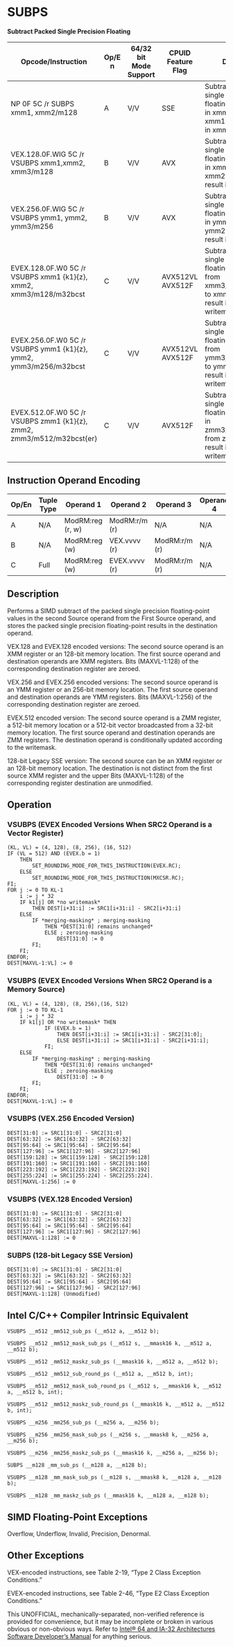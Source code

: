 # SUBPS

**Subtract Packed Single Precision Floating**

| Opcode/Instruction                                                    | Op/E n | 64/32 bit Mode Support | CPUID Feature Flag | Description                                                                                                                        |
| --------------------------------------------------------------------- | ------ | ---------------------- | ------------------ | ---------------------------------------------------------------------------------------------------------------------------------- |
| NP 0F 5C /r SUBPS xmm1, xmm2/m128                                     | A      | V/V                    | SSE                | Subtract packed single precision floating-point values in xmm2/mem from xmm1 and store result in xmm1.                             |
| VEX.128.0F.WIG 5C /r VSUBPS xmm1,xmm2, xmm3/m128                      | B      | V/V                    | AVX                | Subtract packed single precision floating-point values in xmm3/mem from xmm2 and stores result in xmm1.                            |
| VEX.256.0F.WIG 5C /r VSUBPS ymm1, ymm2, ymm3/m256                     | B      | V/V                    | AVX                | Subtract packed single precision floating-point values in ymm3/mem from ymm2 and stores result in ymm1.                            |
| EVEX.128.0F.W0 5C /r VSUBPS xmm1 {k1}{z}, xmm2, xmm3/m128/m32bcst     | C      | V/V                    | AVX512VL AVX512F   | Subtract packed single precision floating-point values from xmm3/m128/m32bcst to xmm2 and stores result in xmm1 with writemask k1. |
| EVEX.256.0F.W0 5C /r VSUBPS ymm1 {k1}{z}, ymm2, ymm3/m256/m32bcst     | C      | V/V                    | AVX512VL AVX512F   | Subtract packed single precision floating-point values from ymm3/m256/m32bcst to ymm2 and stores result in ymm1 with writemask k1. |
| EVEX.512.0F.W0 5C /r VSUBPS zmm1 {k1}{z}, zmm2, zmm3/m512/m32bcst{er} | C      | V/V                    | AVX512F            | Subtract packed single precision floating-point values in zmm3/m512/m32bcst from zmm2 and stores result in zmm1 with writemask k1. |

## Instruction Operand Encoding

| Op/En | Tuple Type | Operand 1        | Operand 2     | Operand 3     | Operand 4 |
| ----- | ---------- | ---------------- | ------------- | ------------- | --------- |
| A     | N/A        | ModRM:reg (r, w) | ModRM:r/m (r) | N/A           | N/A       |
| B     | N/A        | ModRM:reg (w)    | VEX.vvvv (r)  | ModRM:r/m (r) | N/A       |
| C     | Full       | ModRM:reg (w)    | EVEX.vvvv (r) | ModRM:r/m (r) | N/A       |

## Description

Performs a SIMD subtract of the packed single precision floating-point values in the second Source operand from the First Source operand, and stores the packed single precision floating-point results in the destination operand.

VEX.128 and EVEX.128 encoded versions: The second source operand is an XMM register or an 128-bit memory location. The first source operand and destination operands are XMM registers. Bits (MAXVL-1:128) of the corresponding destination register are zeroed.

VEX.256 and EVEX.256 encoded versions: The second source operand is an YMM register or an 256-bit memory location. The first source operand and destination operands are YMM registers. Bits (MAXVL-1:256) of the corresponding destination register are zeroed.

EVEX.512 encoded version: The second source operand is a ZMM register, a 512-bit memory location or a 512-bit vector broadcasted from a 32-bit memory location. The first source operand and destination operands are ZMM registers. The destination operand is conditionally updated according to the writemask.

128-bit Legacy SSE version: The second source can be an XMM register or an 128-bit memory location. The destination is not distinct from the first source XMM register and the upper Bits (MAXVL-1:128) of the corresponding register destination are unmodified.

## Operation

### VSUBPS (EVEX Encoded Versions When SRC2 Operand is a Vector Register)

```
(KL, VL) = (4, 128), (8, 256), (16, 512)
IF (VL = 512) AND (EVEX.b = 1)
    THEN
        SET_ROUNDING_MODE_FOR_THIS_INSTRUCTION(EVEX.RC);
    ELSE
        SET_ROUNDING_MODE_FOR_THIS_INSTRUCTION(MXCSR.RC);
FI;
FOR j := 0 TO KL-1
    i := j * 32
    IF k1[j] OR *no writemask*
        THEN DEST[i+31:i] := SRC1[i+31:i] - SRC2[i+31:i]
    ELSE
        IF *merging-masking* ; merging-masking
            THEN *DEST[31:0] remains unchanged*
            ELSE ; zeroing-masking
                DEST[31:0] := 0
        FI;
    FI;
ENDFOR;
DEST[MAXVL-1:VL] := 0

```

### VSUBPS (EVEX Encoded Versions When SRC2 Operand is a Memory Source)

```
(KL, VL) = (4, 128), (8, 256),(16, 512)
FOR j := 0 TO KL-1
    i := j * 32
    IF k1[j] OR *no writemask* THEN
            IF (EVEX.b = 1)
                THEN DEST[i+31:i] := SRC1[i+31:i] - SRC2[31:0];
                ELSE DEST[i+31:i] := SRC1[i+31:i] - SRC2[i+31:i];
            FI;
    ELSE
        IF *merging-masking* ; merging-masking
            THEN *DEST[31:0] remains unchanged*
            ELSE ; zeroing-masking
                DEST[31:0] := 0
        FI;
    FI;
ENDFOR;
DEST[MAXVL-1:VL] := 0

```

### VSUBPS (VEX.256 Encoded Version)

```
DEST[31:0] := SRC1[31:0] - SRC2[31:0]
DEST[63:32] := SRC1[63:32] - SRC2[63:32]
DEST[95:64] := SRC1[95:64] - SRC2[95:64]
DEST[127:96] := SRC1[127:96] - SRC2[127:96]
DEST[159:128] := SRC1[159:128] - SRC2[159:128]
DEST[191:160] := SRC1[191:160] - SRC2[191:160]
DEST[223:192] := SRC1[223:192] - SRC2[223:192]
DEST[255:224] := SRC1[255:224] - SRC2[255:224].
DEST[MAXVL-1:256] := 0

```

### VSUBPS (VEX.128 Encoded Version)

```
DEST[31:0] := SRC1[31:0] - SRC2[31:0]
DEST[63:32] := SRC1[63:32] - SRC2[63:32]
DEST[95:64] := SRC1[95:64] - SRC2[95:64]
DEST[127:96] := SRC1[127:96] - SRC2[127:96]
DEST[MAXVL-1:128] := 0

```

### SUBPS (128-bit Legacy SSE Version)

```
DEST[31:0] := SRC1[31:0] - SRC2[31:0]
DEST[63:32] := SRC1[63:32] - SRC2[63:32]
DEST[95:64] := SRC1[95:64] - SRC2[95:64]
DEST[127:96] := SRC1[127:96] - SRC2[127:96]
DEST[MAXVL-1:128] (Unmodified)

```

## Intel C/C++ Compiler Intrinsic Equivalent

```
VSUBPS __m512 _mm512_sub_ps (__m512 a, __m512 b);

```

```
VSUBPS __m512 _mm512_mask_sub_ps (__m512 s, __mmask16 k, __m512 a, __m512 b);

```

```
VSUBPS __m512 _mm512_maskz_sub_ps (__mmask16 k, __m512 a, __m512 b);

```

```
VSUBPS __m512 _mm512_sub_round_ps (__m512 a, __m512 b, int);

```

```
VSUBPS __m512 _mm512_mask_sub_round_ps (__m512 s, __mmask16 k, __m512 a, __m512 b, int);

```

```
VSUBPS __m512 _mm512_maskz_sub_round_ps (__mmask16 k, __m512 a, __m512 b, int);

```

```
VSUBPS __m256 _mm256_sub_ps (__m256 a, __m256 b);

```

```
VSUBPS __m256 _mm256_mask_sub_ps (__m256 s, __mmask8 k, __m256 a, __m256 b);

```

```
VSUBPS __m256 _mm256_maskz_sub_ps (__mmask16 k, __m256 a, __m256 b);

```

```
SUBPS __m128 _mm_sub_ps (__m128 a, __m128 b);

```

```
VSUBPS __m128 _mm_mask_sub_ps (__m128 s, __mmask8 k, __m128 a, __m128 b);

```

```
VSUBPS __m128 _mm_maskz_sub_ps (__mmask16 k, __m128 a, __m128 b);

```

## SIMD Floating-Point Exceptions

Overflow, Underflow, Invalid, Precision, Denormal.

## Other Exceptions

VEX-encoded instructions, see Table 2-19, “Type 2 Class Exception Conditions.”

EVEX-encoded instructions, see Table 2-46, “Type E2 Class Exception Conditions.”

This UNOFFICIAL, mechanically-separated, non-verified reference is provided for convenience, but it may be
incomplete or broken in various obvious or non-obvious
ways. Refer to [Intel® 64 and IA-32 Architectures Software Developer’s Manual](https://software.intel.com/en-us/download/intel-64-and-ia-32-architectures-sdm-combined-volumes-1-2a-2b-2c-2d-3a-3b-3c-3d-and-4) for anything serious.
